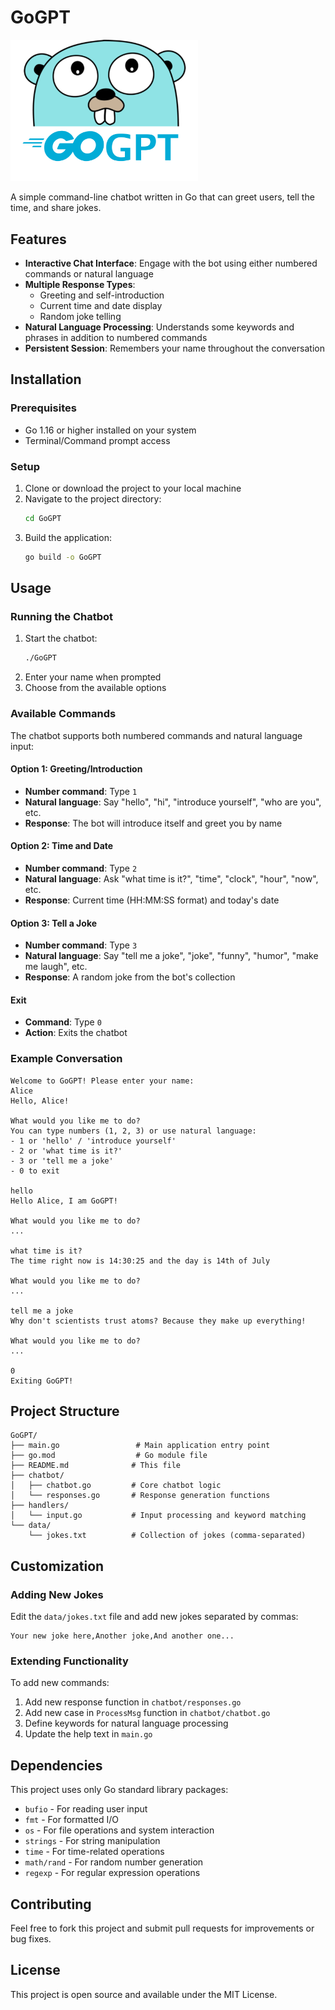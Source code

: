 # GoGPT

<img src="assets/GoGPT.svg" alt="GoGPT Logo" width="300">

A simple command-line chatbot written in Go that can greet users, tell the time, and share jokes.

## Features

- **Interactive Chat Interface**: Engage with the bot using either numbered commands or natural language
- **Multiple Response Types**:
  - Greeting and self-introduction
  - Current time and date display
  - Random joke telling
- **Natural Language Processing**: Understands some keywords and phrases in addition to numbered commands
- **Persistent Session**: Remembers your name throughout the conversation

## Installation

### Prerequisites

- Go 1.16 or higher installed on your system
- Terminal/Command prompt access

### Setup

1. Clone or download the project to your local machine
2. Navigate to the project directory:
   ```bash
   cd GoGPT
   ```
3. Build the application:
   ```bash
   go build -o GoGPT
   ```

## Usage

### Running the Chatbot

1. Start the chatbot:
   ```bash
   ./GoGPT
   ```
2. Enter your name when prompted
3. Choose from the available options

### Available Commands

The chatbot supports both numbered commands and natural language input:

#### Option 1: Greeting/Introduction

- **Number command**: Type `1`
- **Natural language**: Say "hello", "hi", "introduce yourself", "who are you", etc.
- **Response**: The bot will introduce itself and greet you by name

#### Option 2: Time and Date

- **Number command**: Type `2`
- **Natural language**: Ask "what time is it?", "time", "clock", "hour", "now", etc.
- **Response**: Current time (HH:MM:SS format) and today's date

#### Option 3: Tell a Joke

- **Number command**: Type `3`
- **Natural language**: Say "tell me a joke", "joke", "funny", "humor", "make me laugh", etc.
- **Response**: A random joke from the bot's collection

#### Exit

- **Command**: Type `0`
- **Action**: Exits the chatbot

### Example Conversation

```
Welcome to GoGPT! Please enter your name:
Alice
Hello, Alice!

What would you like me to do?
You can type numbers (1, 2, 3) or use natural language:
- 1 or 'hello' / 'introduce yourself'
- 2 or 'what time is it?'
- 3 or 'tell me a joke'
- 0 to exit

hello
Hello Alice, I am GoGPT!

What would you like me to do?
...

what time is it?
The time right now is 14:30:25 and the day is 14th of July

What would you like me to do?
...

tell me a joke
Why don't scientists trust atoms? Because they make up everything!

What would you like me to do?
...

0
Exiting GoGPT!
```

## Project Structure

```
GoGPT/
├── main.go                 # Main application entry point
├── go.mod                  # Go module file
├── README.md              # This file
├── chatbot/
│   ├── chatbot.go         # Core chatbot logic
│   └── responses.go       # Response generation functions
├── handlers/
│   └── input.go           # Input processing and keyword matching
└── data/
    └── jokes.txt          # Collection of jokes (comma-separated)
```

## Customization

### Adding New Jokes

Edit the `data/jokes.txt` file and add new jokes separated by commas:

```
Your new joke here,Another joke,And another one...
```

### Extending Functionality

To add new commands:

1. Add new response function in `chatbot/responses.go`
2. Add new case in `ProcessMsg` function in `chatbot/chatbot.go`
3. Define keywords for natural language processing
4. Update the help text in `main.go`

## Dependencies

This project uses only Go standard library packages:

- `bufio` - For reading user input
- `fmt` - For formatted I/O
- `os` - For file operations and system interaction
- `strings` - For string manipulation
- `time` - For time-related operations
- `math/rand` - For random number generation
- `regexp` - For regular expression operations

## Contributing

Feel free to fork this project and submit pull requests for improvements or bug fixes.

## License

This project is open source and available under the MIT License.

